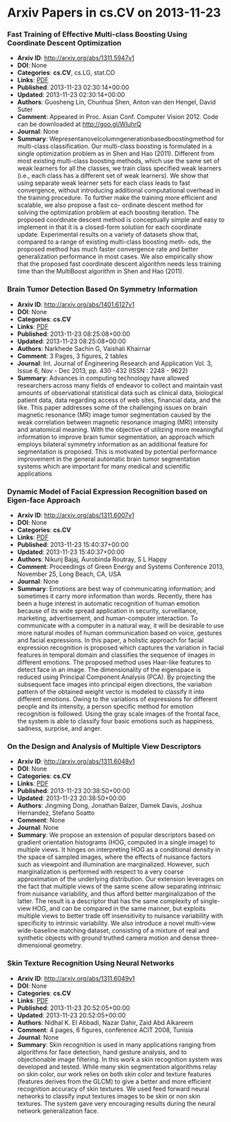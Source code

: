 # Arxiv Papers in cs.CV on 2013-11-23
### Fast Training of Effective Multi-class Boosting Using Coordinate Descent Optimization
- **Arxiv ID**: http://arxiv.org/abs/1311.5947v1
- **DOI**: None
- **Categories**: **cs.CV**, cs.LG, stat.CO
- **Links**: [PDF](http://arxiv.org/pdf/1311.5947v1)
- **Published**: 2013-11-23 02:30:14+00:00
- **Updated**: 2013-11-23 02:30:14+00:00
- **Authors**: Guosheng Lin, Chunhua Shen, Anton van den Hengel, David Suter
- **Comment**: Appeared in Proc. Asian Conf. Computer Vision 2012. Code can be
  downloaded at http://goo.gl/WluhrQ
- **Journal**: None
- **Summary**: Wepresentanovelcolumngenerationbasedboostingmethod for multi-class classification. Our multi-class boosting is formulated in a single optimization problem as in Shen and Hao (2011). Different from most existing multi-class boosting methods, which use the same set of weak learners for all the classes, we train class specified weak learners (i.e., each class has a different set of weak learners). We show that using separate weak learner sets for each class leads to fast convergence, without introducing additional computational overhead in the training procedure. To further make the training more efficient and scalable, we also propose a fast co- ordinate descent method for solving the optimization problem at each boosting iteration. The proposed coordinate descent method is conceptually simple and easy to implement in that it is a closed-form solution for each coordinate update. Experimental results on a variety of datasets show that, compared to a range of existing multi-class boosting meth- ods, the proposed method has much faster convergence rate and better generalization performance in most cases. We also empirically show that the proposed fast coordinate descent algorithm needs less training time than the MultiBoost algorithm in Shen and Hao (2011).



### Brain Tumor Detection Based On Symmetry Information
- **Arxiv ID**: http://arxiv.org/abs/1401.6127v1
- **DOI**: None
- **Categories**: **cs.CV**
- **Links**: [PDF](http://arxiv.org/pdf/1401.6127v1)
- **Published**: 2013-11-23 08:25:08+00:00
- **Updated**: 2013-11-23 08:25:08+00:00
- **Authors**: Narkhede Sachin G, Vaishali Khairnar
- **Comment**: 3 Pages, 3 figures, 2 tables
- **Journal**: Int. Journal of Engineering Research and Application Vol. 3, Issue
  6, Nov - Dec 2013, pp. 430 -432 (ISSN : 2248 - 9622)
- **Summary**: Advances in computing technology have allowed researchers across many fields of endeavor to collect and maintain vast amounts of observational statistical data such as clinical data, biological patient data, data regarding access of web sites, financial data, and the like. This paper addresses some of the challenging issues on brain magnetic resonance (MR) image tumor segmentation caused by the weak correlation between magnetic resonance imaging (MRI) intensity and anatomical meaning. With the objective of utilizing more meaningful information to improve brain tumor segmentation, an approach which employs bilateral symmetry information as an additional feature for segmentation is proposed. This is motivated by potential performance improvement in the general automatic brain tumor segmentation systems which are important for many medical and scientific applications



### Dynamic Model of Facial Expression Recognition based on Eigen-face Approach
- **Arxiv ID**: http://arxiv.org/abs/1311.6007v1
- **DOI**: None
- **Categories**: **cs.CV**
- **Links**: [PDF](http://arxiv.org/pdf/1311.6007v1)
- **Published**: 2013-11-23 15:40:37+00:00
- **Updated**: 2013-11-23 15:40:37+00:00
- **Authors**: Nikunj Bajaj, Aurobinda Routray, S L Happy
- **Comment**: Proceedings of Green Energy and Systems Conference 2013, November 25,
  Long Beach, CA, USA
- **Journal**: None
- **Summary**: Emotions are best way of communicating information; and sometimes it carry more information than words. Recently, there has been a huge interest in automatic recognition of human emotion because of its wide spread application in security, surveillance, marketing, advertisement, and human-computer interaction. To communicate with a computer in a natural way, it will be desirable to use more natural modes of human communication based on voice, gestures and facial expressions. In this paper, a holistic approach for facial expression recognition is proposed which captures the variation in facial features in temporal domain and classifies the sequence of images in different emotions. The proposed method uses Haar-like features to detect face in an image. The dimensionality of the eigenspace is reduced using Principal Component Analysis (PCA). By projecting the subsequent face images into principal eigen directions, the variation pattern of the obtained weight vector is modeled to classify it into different emotions. Owing to the variations of expressions for different people and its intensity, a person specific method for emotion recognition is followed. Using the gray scale images of the frontal face, the system is able to classify four basic emotions such as happiness, sadness, surprise, and anger.



### On the Design and Analysis of Multiple View Descriptors
- **Arxiv ID**: http://arxiv.org/abs/1311.6048v1
- **DOI**: None
- **Categories**: **cs.CV**
- **Links**: [PDF](http://arxiv.org/pdf/1311.6048v1)
- **Published**: 2013-11-23 20:38:50+00:00
- **Updated**: 2013-11-23 20:38:50+00:00
- **Authors**: Jingming Dong, Jonathan Balzer, Damek Davis, Joshua Hernandez, Stefano Soatto
- **Comment**: None
- **Journal**: None
- **Summary**: We propose an extension of popular descriptors based on gradient orientation histograms (HOG, computed in a single image) to multiple views. It hinges on interpreting HOG as a conditional density in the space of sampled images, where the effects of nuisance factors such as viewpoint and illumination are marginalized. However, such marginalization is performed with respect to a very coarse approximation of the underlying distribution. Our extension leverages on the fact that multiple views of the same scene allow separating intrinsic from nuisance variability, and thus afford better marginalization of the latter. The result is a descriptor that has the same complexity of single-view HOG, and can be compared in the same manner, but exploits multiple views to better trade off insensitivity to nuisance variability with specificity to intrinsic variability. We also introduce a novel multi-view wide-baseline matching dataset, consisting of a mixture of real and synthetic objects with ground truthed camera motion and dense three-dimensional geometry.



### Skin Texture Recognition Using Neural Networks
- **Arxiv ID**: http://arxiv.org/abs/1311.6049v1
- **DOI**: None
- **Categories**: **cs.CV**
- **Links**: [PDF](http://arxiv.org/pdf/1311.6049v1)
- **Published**: 2013-11-23 20:52:05+00:00
- **Updated**: 2013-11-23 20:52:05+00:00
- **Authors**: Nidhal K. El Abbadi, Nazar Dahir, Zaid Abd Alkareem
- **Comment**: 4 pages, 6 figures, conference ACIT 2008, Tunisia
- **Journal**: None
- **Summary**: Skin recognition is used in many applications ranging from algorithms for face detection, hand gesture analysis, and to objectionable image filtering. In this work a skin recognition system was developed and tested. While many skin segmentation algorithms relay on skin color, our work relies on both skin color and texture features (features derives from the GLCM) to give a better and more efficient recognition accuracy of skin textures. We used feed forward neural networks to classify input textures images to be skin or non skin textures. The system gave very encouraging results during the neural network generalization face.



